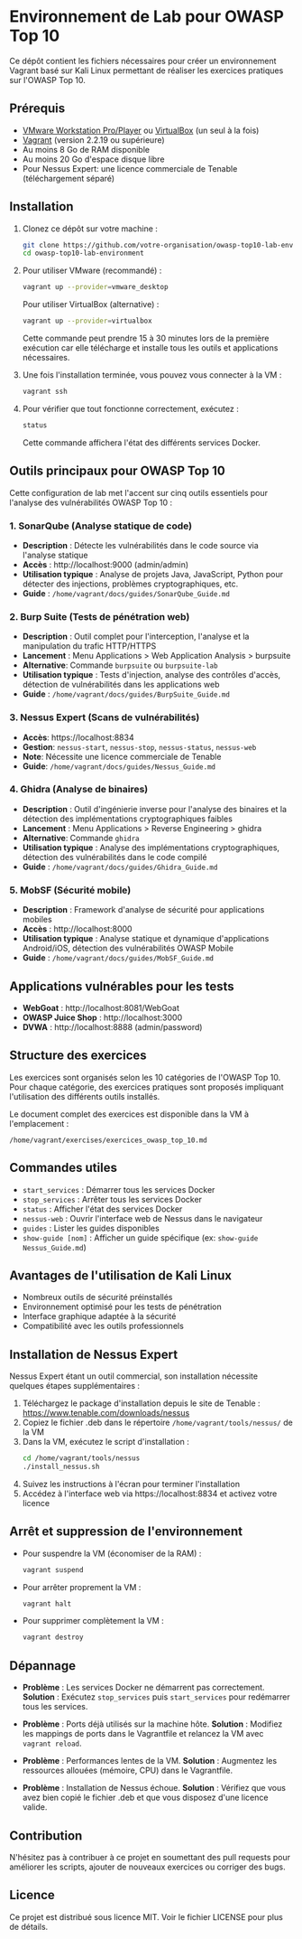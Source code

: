# Environnement de Lab pour OWASP Top 10

Ce dépôt contient les fichiers nécessaires pour créer un environnement Vagrant basé sur Kali Linux permettant de réaliser les exercices pratiques sur l'OWASP Top 10.

## Prérequis

- [VMware Workstation Pro/Player](https://www.vmware.com/products/workstation-pro.html) ou [VirtualBox](https://www.virtualbox.org/wiki/Downloads) (un seul à la fois)
- [Vagrant](https://www.vagrantup.com/downloads) (version 2.2.19 ou supérieure)
- Au moins 8 Go de RAM disponible
- Au moins 20 Go d'espace disque libre
- Pour Nessus Expert: une licence commerciale de Tenable (téléchargement séparé)

## Installation

1. Clonez ce dépôt sur votre machine :
   ```bash
   git clone https://github.com/votre-organisation/owasp-top10-lab-environment.git
   cd owasp-top10-lab-environment
   ```

2. Pour utiliser VMware (recommandé) :
   ```bash
   vagrant up --provider=vmware_desktop
   ```

   Pour utiliser VirtualBox (alternative) :
   ```bash
   vagrant up --provider=virtualbox
   ```

   Cette commande peut prendre 15 à 30 minutes lors de la première exécution car elle télécharge et installe tous les outils et applications nécessaires.

3. Une fois l'installation terminée, vous pouvez vous connecter à la VM :
   ```bash
   vagrant ssh
   ```

4. Pour vérifier que tout fonctionne correctement, exécutez :
   ```bash
   status
   ```
   Cette commande affichera l'état des différents services Docker.

## Outils principaux pour OWASP Top 10

Cette configuration de lab met l'accent sur cinq outils essentiels pour l'analyse des vulnérabilités OWASP Top 10 :

### 1. SonarQube (Analyse statique de code)
- **Description** : Détecte les vulnérabilités dans le code source via l'analyse statique
- **Accès** : http://localhost:9000 (admin/admin)
- **Utilisation typique** : Analyse de projets Java, JavaScript, Python pour détecter des injections, problèmes cryptographiques, etc.
- **Guide** : `/home/vagrant/docs/guides/SonarQube_Guide.md`

### 2. Burp Suite (Tests de pénétration web)
- **Description** : Outil complet pour l'interception, l'analyse et la manipulation du trafic HTTP/HTTPS
- **Lancement** : Menu Applications > Web Application Analysis > burpsuite
- **Alternative**: Commande `burpsuite` ou `burpsuite-lab`
- **Utilisation typique** : Tests d'injection, analyse des contrôles d'accès, détection de vulnérabilités dans les applications web
- **Guide** : `/home/vagrant/docs/guides/BurpSuite_Guide.md`

### 3. Nessus Expert (Scans de vulnérabilités)
- **Accès**: https://localhost:8834
- **Gestion**: `nessus-start`, `nessus-stop`, `nessus-status`, `nessus-web`
- **Note**: Nécessite une licence commerciale de Tenable
- **Guide**: `/home/vagrant/docs/guides/Nessus_Guide.md`

### 4. Ghidra (Analyse de binaires)
- **Description** : Outil d'ingénierie inverse pour l'analyse des binaires et la détection des implémentations cryptographiques faibles
- **Lancement** : Menu Applications > Reverse Engineering > ghidra
- **Alternative**: Commande `ghidra`
- **Utilisation typique** : Analyse des implémentations cryptographiques, détection des vulnérabilités dans le code compilé
- **Guide** : `/home/vagrant/docs/guides/Ghidra_Guide.md`

### 5. MobSF (Sécurité mobile)
- **Description** : Framework d'analyse de sécurité pour applications mobiles
- **Accès** : http://localhost:8000
- **Utilisation typique** : Analyse statique et dynamique d'applications Android/iOS, détection des vulnérabilités OWASP Mobile
- **Guide** : `/home/vagrant/docs/guides/MobSF_Guide.md`

## Applications vulnérables pour les tests

- **WebGoat** : http://localhost:8081/WebGoat
- **OWASP Juice Shop** : http://localhost:3000
- **DVWA** : http://localhost:8888 (admin/password)

## Structure des exercices

Les exercices sont organisés selon les 10 catégories de l'OWASP Top 10. Pour chaque catégorie, des exercices pratiques sont proposés impliquant l'utilisation des différents outils installés.

Le document complet des exercices est disponible dans la VM à l'emplacement :
```
/home/vagrant/exercises/exercices_owasp_top_10.md
```

## Commandes utiles

- `start_services` : Démarrer tous les services Docker
- `stop_services` : Arrêter tous les services Docker
- `status` : Afficher l'état des services Docker
- `nessus-web` : Ouvrir l'interface web de Nessus dans le navigateur
- `guides` : Lister les guides disponibles
- `show-guide [nom]` : Afficher un guide spécifique (ex: `show-guide Nessus_Guide.md`)

## Avantages de l'utilisation de Kali Linux

- Nombreux outils de sécurité préinstallés
- Environnement optimisé pour les tests de pénétration
- Interface graphique adaptée à la sécurité
- Compatibilité avec les outils professionnels

## Installation de Nessus Expert

Nessus Expert étant un outil commercial, son installation nécessite quelques étapes supplémentaires :

1. Téléchargez le package d'installation depuis le site de Tenable : https://www.tenable.com/downloads/nessus
2. Copiez le fichier .deb dans le répertoire `/home/vagrant/tools/nessus/` de la VM
3. Dans la VM, exécutez le script d'installation :
   ```bash
   cd /home/vagrant/tools/nessus
   ./install_nessus.sh
   ```
4. Suivez les instructions à l'écran pour terminer l'installation
5. Accédez à l'interface web via https://localhost:8834 et activez votre licence

## Arrêt et suppression de l'environnement

- Pour suspendre la VM (économiser de la RAM) :
  ```bash
  vagrant suspend
  ```

- Pour arrêter proprement la VM :
  ```bash
  vagrant halt
  ```

- Pour supprimer complètement la VM :
  ```bash
  vagrant destroy
  ```

## Dépannage

- **Problème** : Les services Docker ne démarrent pas correctement.
  **Solution** : Exécutez `stop_services` puis `start_services` pour redémarrer tous les services.

- **Problème** : Ports déjà utilisés sur la machine hôte.
  **Solution** : Modifiez les mappings de ports dans le Vagrantfile et relancez la VM avec `vagrant reload`.

- **Problème** : Performances lentes de la VM.
  **Solution** : Augmentez les ressources allouées (mémoire, CPU) dans le Vagrantfile.

- **Problème** : Installation de Nessus échoue.
  **Solution** : Vérifiez que vous avez bien copié le fichier .deb et que vous disposez d'une licence valide.

## Contribution

N'hésitez pas à contribuer à ce projet en soumettant des pull requests pour améliorer les scripts, ajouter de nouveaux exercices ou corriger des bugs.

## Licence

Ce projet est distribué sous licence MIT. Voir le fichier LICENSE pour plus de détails.